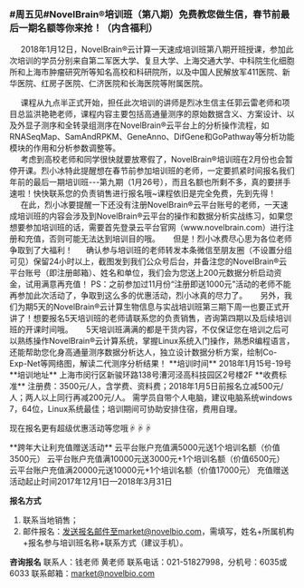 ### **#周五见#NovelBrain®培训班（第八期）免费教您做生信，春节前最后一期名额等你来抢！（内含福利）**
&nbsp;&nbsp;&nbsp;&nbsp;&nbsp;2018年1月12日，NovelBrain®云计算一天速成培训班第八期开班授课，参加此次培训的学员分别来自第二军医大学、复旦大学、上海交通大学、中科院生化细胞所和上海市肿瘤研究所等知名高校和科研院所，以及中国人民解放军411医院、新华医院、红房子医院、仁济医院和长海医院等附属医院。
<div style="text-align:center"><img data-src="1.jpg" width="500px" ></img>
</div>
&nbsp;&nbsp;&nbsp;&nbsp;&nbsp;课程从九点半正式开始，担任此次培训的讲师是烈冰生信主任郭云雷老师和项目总监洪艳艳老师，课程内容主要包括高通量测序的原始数据含义、方案设计、以及外显子测序和全转录组测序在NovelBrain®云平台上的分析操作流程，如RNASeqMap、SamAndRPKM、GeneAnno、DifGene和GoPathway等分析功能模块的作用和分析参数调整等。
<div style="text-align:center"><img data-src="2.jpg" width="500px" ></img>
</div>
&nbsp;&nbsp;&nbsp;&nbsp;&nbsp;考虑到高校老师和同学很快就要放寒假了，NovelBrain®培训班在2月份也会暂停开课。烈小冰特此提醒想在春节前参加培训班的老师，一定要抓紧时间报名我们年前的最后一期培训班---第九期（1月26号），而且名额也所剩不多，真的要拼手速啦！快快联系您的负责销售进行报名哦~课程依旧是完全免费，先到先得！
<div style="text-align:center"><img data-src="3.png" width="500px" ></img>
</div>
&nbsp;&nbsp;&nbsp;&nbsp;&nbsp;在此，烈小冰要提醒一下还没有注册NovelBrain®云平台账号的老师，一天速成培训班的内容会涉及到NovelBrain®云平台的操作和数据分析实战练习，如果您想要参加培训班的话，需要首先登录云平台官网（www.novelbrain.com）进行注册和充值，否则可能无法达到培训目的哦。
&nbsp;&nbsp;&nbsp;&nbsp;&nbsp;但是！烈小冰费尽心思为各位老师争取到了大福利！
&nbsp;&nbsp;&nbsp;&nbsp;&nbsp;确认参与培训班的老师转发本条微信至朋友圈（不设置分组可见）保留24小时以上，截图发到我们公众号后台，并备注您的NovelBrain®云平台账号（即注册邮箱）、姓名和单位，我们会为您送上200元数据分析启动资金，试用满意再充值！
PS：之前参加过11月份“注册即送1000元”活动的老师不能再参加此次活动了，争取到这么多的优惠活动，烈小冰真的尽力了。
&nbsp;&nbsp;&nbsp;&nbsp;&nbsp;另外，我们为期5天的NovelBrain®云计算生物信息与实战培训班第三期下周一也要正式开讲了！想要报名5天培训班的老师请联系您的负责销售，咨询第四期以及后续培训班的开课时间哦。
&nbsp;&nbsp;&nbsp;&nbsp;&nbsp;5天培训班满满的都是干货内容，不仅保证您在培训之后可以熟练操作NovelBrain®云计算系统，掌握Linux系统入门操作，熟悉R编程语言，还能帮助您化身高通量测序数据分析达人，独立设计数据分析方案，绘制Co-Exp-Net等网络图，解读二代测序分析结果！
**培训时间**
2018年1月15号-19号
**培训地址**
上海市闵行区新骏环路138号漕河泾高科技园区2号楼2F
**收费标准**
注册费：3500元/人，含学费、资料费；2018年1月5日前报名立减500元/人；两人以上同行再减200元/人。
需学员自带个人电脑，建议电脑系统windows 7，64位，Linux系统最佳；培训期间可协助安排住宿，费用自理。

现在报名更有超级优惠活动等您哦☟☟☟
<div style="text-align:center"><img data-src="4.jpg" width="500px" ></img>
</div>
**跨年大让利充值赠送活动**
云平台账户充值满5000元送1个培训名额（价值3500元）
云平台账户充值满10000元送3000元+1个培训名额（价值6500元）
云平台账户充值满20000元送10000元+1个培训名额（价值17000元）
充值赠送活动起止时间2017年12月1日—2018年3月31日

**报名方式**
1. 联系当地销售；
2. 邮件报名：发送报名邮件至market@novelbio.com，需填写，姓名+所属机构+报名参与培训班名称+联系方式（建议手机）。

**咨询报名**
联系人：钱老师 黄老师
联系电话：021-51827998，分机号：6035或6033
联系邮箱：market@novelbio.com